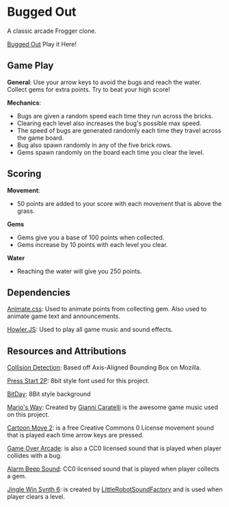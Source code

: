 # **Bugged Out**
A classic arcade Frogger clone.

[Bugged Out](https://rleu82.github.io/fend-project-3-arcade-game/) Play it Here!
## Game Play
**General**: Use your arrow keys to avoid the bugs and reach the water. Collect gems for extra points. Try to beat your high score!

**Mechanics**:
* Bugs are given a random speed each time they run across the bricks. 
* Clearing each level also increases the bug's possible max speed. 
* The speed of bugs are generated randomly each time they travel across the game board.
* Bug also spawn randomly in any of the five brick rows.
* Gems spawn randomly on the board each time you clear the level. 

## Scoring
**Movement**: 
* 50 points are added to your score with each movement that is above the grass.

**Gems**
* Gems give you a base of 100 points when collected. 
* Gems increase by 10 points with each level you clear.

**Water**
* Reaching the water will give you 250 points.

## Dependencies
[Animate.css](https://daneden.github.io/animate.css/): Used to animate points from collecting gem. Also used to animate game text and announcements.

[Howler.JS](https://howlerjs.com/): Used to play all game music and sound effects.

## Resources and Attributions
[Collision Detection](https://developer.mozilla.org/en-US/docs/Games/Techniques/2D_collision_detection): Based off Axis-Aligned Bounding Box on Mozilla.

[Press Start 2P](https://fonts.google.com/specimen/Press+Start+2P): 8bit style font used for this project.

[BitDay](http://www.bitday.me/download/): 8Bit style background

[Mario's Way](https://freesound.org/people/xsgianni/sounds/388079/): Created by [Gianni Caratelli](gianni73@hotmail.com) is the awesome game music used on this project.

[Cartoon Move 2](https://freesound.org/people/andresix/sounds/245631/): is a free Creative Commons 0 License movement sound that is played each time arrow keys are pressed.

[Game Over Arcade](https://freesound.org/people/myfox14/sounds/382310/): is also a CC0 licensed sound that is played when player collides with a bug.

[Alarm Beep Sound](https://freesound.org/people/Kodack/sounds/258020/): CC0 licensed sound that is played when player collects a gem.

[Jingle Win Synth 6](https://freesound.org/people/LittleRobotSoundFactory/sounds/274181/): is created  by [LittleRobotSoundFactory](https://freesound.org/people/LittleRobotSoundFactory/) and is used when player clears a level.